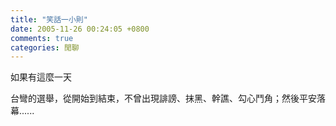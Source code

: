 ```yaml
---
title: "笑話一小則"
date: 2005-11-26 00:24:05 +0800
comments: true
categories: 閒聊
---
```


<p>如果有這麼一天</p><p>台彎的選舉，從開始到結束，不曾出現誹謗、抹黑、幹譙、勾心鬥角；然後平安落幕......</p><p /><p />

